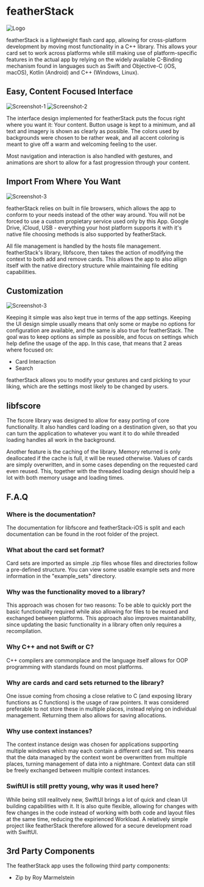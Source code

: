 # featherStack

![Logo](img/repo/logo.png)

featherStack is a lightweight flash card app, allowing for cross-platform development by moving most functionality in a C++ library. This allows your card set to work across platforms while still making use of platform-specific features in the actual
app by relying on the widely available C-Binding mechanism found in languages such as Swift and Objective-C (iOS, macOS),
Kotlin (Android) and C++ (Windows, Linux).

## Easy, Content Focused Interface

![Screenshot-1](img/repo/collection.png) ![Screenshot-2](img/repo/cardset.png)

The interface design implemented for featherStack puts the focus right where you want it: Your content.
Button usage is kept to a minimum, and all text and imagery is shown as clearly as possible.
The colors used by backgrounds were chosen to be rather weak, and all accent coloring is meant to give
off a warm and welcoming feeling to the user.

Most navigation and interaction is also handled with gestures, and animations are short to allow for a fast
progression through your content.

## Import From Where You Want

![Screenshot-3](img/repo/import.png)

featherStack relies on built in file browsers, which allows the app to conform to your needs instead of the 
other way around. You will not be forced to use a custom propietary service used only by this App. Google 
Drive, iCloud, USB - everything your host platform supports it with it's native file choosing methods is also supported by featherStack. 

All file management is handled by the hosts file management. featherStack's library, libfscore, then takes the action of modifying the context to both add and remove cards. This allows the app to also allign itself with the native directory structure while maintaining file editing capabilities.

## Customization

![Screenshot-3](img/repo/settings.png)

Keeping it simple was also kept true in terms of the app settings. Keeping the UI design simple usually means that
only some or maybe no options for configuration are available, and the same is also true for featherStack.
The goal was to keep options as simple as possible, and focus on settings which help define the usage of the app.
In this case, that means that 2 areas where focused on:

- Card Interaction
- Search

featherStack allows you to modify your gestures and card picking to your liking, which are the settings most likely to
be changed by users.

## libfscore

The fscore library was designed to allow for easy porting of core functionality. It also handles card loading on a destination 
given, so that you can turn the application to whatever you want it to do while threaded loading handles all work in the 
background.

Another feature is the caching of the library. Memory returned is only deallocated if the cache is full, it will be reused otherwise.
Values of cards are simply overwritten, and in some cases depending on the requested card even reused. This, together with the
threaded loading design should help a lot with both memory usage and loading times.

## F.A.Q

### Where is the documentation?
The documentation for libfscore and featherStack-iOS is split and each documentation
can be found in the root folder of the project.

### What about the card set format?
Card sets are imported as simple .zip files whose files and directories follow a pre-defined
structure. You can view some usable example sets and more information in the "example_sets"
directory.

### Why was the functionality moved to a library?
This approach was chosen for two reasons: To be able to quickly port the basic functionality required while also
allowing for files to be reused and exchanged between platforms. This approach also improves maintanability, since 
updating the basic functionality in a library often only requires a recompilation.

### Why C++ and not Swift or C?
C++ compilers are commonplace and the language itself allows for OOP programming with standards found on most
platforms.

### Why are cards and card sets returned to the library?
One issue coming from chosing a close relative to C (and exposing library functions as C functions) is the usage of raw
pointers. It was considered preferable to not store these in multiple places, instead relying on individual management.
Returning them also allows for saving allocations.

### Why use context instances?
The context instance design was chosen for applications supporting multiple windows which may each contain a different card
set. This means that the data managed by the context wont be overwritten from multiple places, turning management of data into a nightmare. Context data can still be freely exchanged between multiple context instances.

### SwiftUI is still pretty young, why was it used here?
While being still realitvely new, SwiftUI brings a lot of quick and clean UI building capabilities with it.
It is also quite flexible, allowing for changes with few changes in the code instead of working with both code
and layout files at the same time, reducing the expirienced Workload.
A relatively simple project like featherStack therefore allowed for a secure development road with SwiftUI.

## 3rd Party Components
The featherStack app uses the following third party components:

- Zip by Roy Marmelstein
